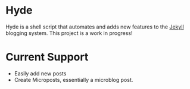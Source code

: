 # Hyde
Hyde is a shell script that automates and adds new features to the [Jekyll](http://jekyllrb.com) blogging system. This project is a work in progress!

# Current Support
- Easily add new posts
- Create Microposts, essentially a microblog post.